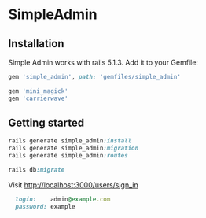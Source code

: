 # SimpleAdmin

## Installation
Simple Admin works with rails 5.1.3. Add it to your Gemfile:

```ruby
gem 'simple_admin', path: 'gemfiles/simple_admin'

gem 'mini_magick'
gem 'carrierwave'
```

## Getting started

```ruby
rails generate simple_admin:install
rails generate simple_admin:migration
rails generate simple_admin:routes

rails db:migrate
```

Visit [http://localhost:3000/users/sign_in](http://localhost:3000/users/sign_in)
```ruby
  login:    admin@example.com
  password: example
```
